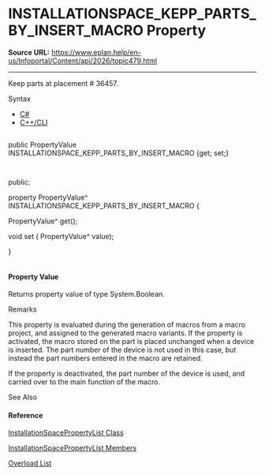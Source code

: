# INSTALLATIONSPACE_KEPP_PARTS_BY_INSERT_MACRO Property

**Source URL:** https://www.eplan.help/en-us/Infoportal/Content/api/2026/topic479.html

---

Keep parts at placement # 36457.

Syntax

- [C#](#i-syntax-CS)
- [C++/CLI](#i-syntax-CPP2005)

```
```
public PropertyValue INSTALLATIONSPACE_KEPP_PARTS_BY_INSERT_MACRO {get; set;}
```
```

```
```
public:
property PropertyValue^ INSTALLATIONSPACE_KEPP_PARTS_BY_INSERT_MACRO {
   PropertyValue^ get();
   void set (    PropertyValue^ value);
}
```
```

#### Property Value

Returns property value of type System.Boolean.

Remarks

This property is evaluated during the generation of macros from a macro project, and assigned to the generated macro variants. If the property is activated, the macro stored on the part is placed unchanged when a device is inserted. The part number of the device is not used in this case, but instead the part numbers entered in the macro are retained.

If the property is deactivated, the part number of the device is used, and carried over to the main function of the macro.



See Also

#### Reference

[InstallationSpacePropertyList Class](Eplan.EplApi.DataModelu~Eplan.EplApi.DataModel.E3D.InstallationSpacePropertyList.html)
  
[InstallationSpacePropertyList Members](Eplan.EplApi.DataModelu~Eplan.EplApi.DataModel.E3D.InstallationSpacePropertyList_members.html)
  
[Overload List](topic1995.html)
